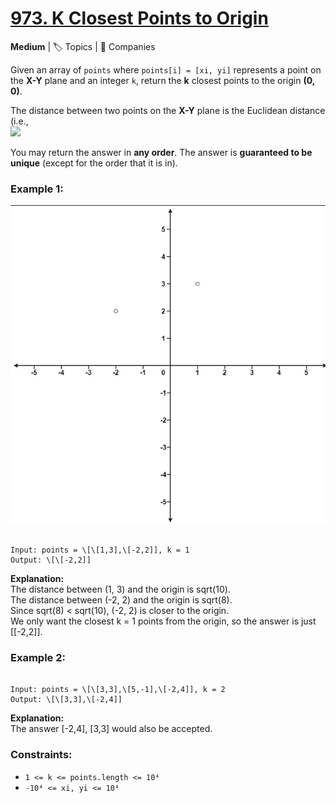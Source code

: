 # [973. K Closest Points to Origin](https://leetcode.com/problems/k-closest-points-to-origin/description/?utm_source=chatgpt.com)

**Medium** | 🏷️ Topics | 🏢 Companies

Given an array of `points` where `points[i] = [xi, yi]` represents a point on the **X-Y** plane and an integer `k`, return the **k** closest points to the origin **(0, 0)**.

The distance between two points on the **X-Y** plane is the Euclidean distance (i.e.,  
![](https://latex.codecogs.com/svg.image?\sqrt{(x_1-x_2)^2&plus;(y_1-y_2)^2})

You may return the answer in **any order**. The answer is **guaranteed to be unique** (except for the order that it is in).

### Example 1:

<img src="../Imagens/exemplo_1.png" alt="Q1" width="600"/>


```

Input: points = \[\[1,3],\[-2,2]], k = 1
Output: \[\[-2,2]]

```

**Explanation:**  
The distance between (1, 3) and the origin is sqrt(10).  
The distance between (-2, 2) and the origin is sqrt(8).  
Since sqrt(8) < sqrt(10), (-2, 2) is closer to the origin.  
We only want the closest k = 1 points from the origin, so the answer is just [[-2,2]].


### Example 2:

```

Input: points = \[\[3,3],\[5,-1],\[-2,4]], k = 2
Output: \[\[3,3],\[-2,4]]

```

**Explanation:**  
The answer [-2,4], [3,3] would also be accepted.

### Constraints:

- `1 <= k <= points.length <= 10⁴`  
- `-10⁴ <= xi, yi <= 10⁴`